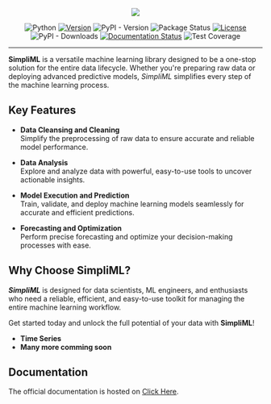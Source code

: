 <p align="center">
<img src="https://i.ibb.co/KWCTBQP/NameSml.png"/>
</p><div align="center">

![Python](https://img.shields.io/pypi/pyversions/simpliml?style=flat&labelColor=007676&color=01C0C0&logoColor=01C0C0&logo=python)
[![Version](https://img.shields.io/static/v1?label=Version&labelColor=007676&message=1.1.33&color=01C0C0&style=flat)](https://pypi.org/project/simpliml/1.1.33/)
![PyPI - Version](https://img.shields.io/pypi/v/simpliml?style=flat&labelColor=007676&color=01C0C0&logoColor=01C0C0&logo=pypi)
![Package Status](https://img.shields.io/static/v1?label=Status&labelColor=007676&message=Planning&color=01C0C0&style=flat)
[![License](https://img.shields.io/static/v1?label=License&labelColor=007676&message=MIT&color=01C0C0&style=flat)](https://github.com/rajaddr/simpliml/blob/master/LICENSE)
![PyPI - Downloads](https://img.shields.io/pypi/dm/simpliml?style=flat&labelColor=007676&color=01C0C0&logoColor=01C0C0&logo=pypi)
[![Documentation Status](https://img.shields.io/readthedocs/simpliml?style=flat&labelColor=007676&color=01C0C0&logoColor=01C0C0&logo=readthedocs)](https://simpliml.readthedocs.io/en/latest/?badge=latest)
![Test Coverage](https://img.shields.io/static/v1?label=TestCoverage&labelColor=007676&message=89%&color=01C0C0&style=flat&logoColor=01C0C0&logo=pytest)

<hr>
</div>

**SimpliML** is a versatile machine learning library designed to be a one-stop solution for the entire data lifecycle. Whether you're preparing raw data or deploying advanced predictive models, *SimpliML* simplifies every step of the machine learning process.  

## Key Features  

- **Data Cleansing and Cleaning**  
  Simplify the preprocessing of raw data to ensure accurate and reliable model performance.  

- **Data Analysis**  
  Explore and analyze data with powerful, easy-to-use tools to uncover actionable insights.  

- **Model Execution and Prediction**  
  Train, validate, and deploy machine learning models seamlessly for accurate and efficient predictions.  

- **Forecasting and Optimization**  
  Perform precise forecasting and optimize your decision-making processes with ease.  

## Why Choose SimpliML?  

***SimpliML*** is designed for data scientists, ML engineers, and enthusiasts who need a reliable, efficient, and easy-to-use toolkit for managing the entire machine learning workflow.  

Get started today and unlock the full potential of your data with **SimpliML**!

- **Time Series**
- **Many more comming soon**

## Documentation
The official documentation is hosted on [Click Here](https://simpliml.readthedocs.io/).

